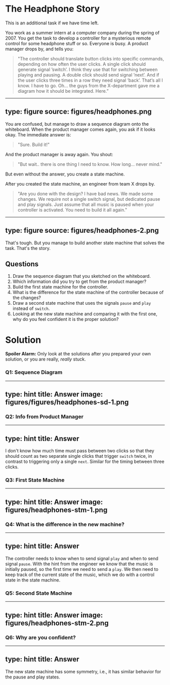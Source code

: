 
# The Headphone Story

This is an additional task if we have time left. 


You work as a summer intern at a computer company during the spring of 2007. You get the task to develop a controller for a mysterious remote control for some headphone stuff or so. Everyone is busy. A product manager drops by, and tells you:

> "The controller should translate button clicks into specific commands, depending on how often the user clicks. A single click should generate signal ’switch’. I think they use that for switching between playing and pausing. A double click should send signal ’next’. And if the user clicks three times in a row they need signal ’back’. That’s all I know. I have to go. Oh... the guys from the X-department gave me a diagram how it should be integrated. Here.” 

---
type: figure
source: figures/headphones.png
---

You are confused, but manage to draw a sequence diagram onto the whiteboard. When the product manager comes again, you ask if it looks okay. The immediate answer is:

> "Sure. Build it!"

And the product manager is away again. You shout:

> "But wait.. there is one thing I need to know. How long... never mind."

But even without the answer, you create a state machine. 

After you created the state machine, an engineer from team X drops by.

> "Are you done with the design? I have bad news. We made some changes. We require not a single switch signal, but dedicated pause and play signals. Just assume that all music is paused when your controller is activated. You need to build it all again." 

---
type: figure
source: figures/headphones-2.png
---

That's tough. But you manage to build another state machine that solves the task. That's the story.


## Questions


1. Draw the sequence diagram that you sketched on the whiteboard.
2. Which information did you try to get from the product manager? 
3. Build the first state machine for the controller. 
4. What is the difference for the state machine of the controller because of the changes?
5. Draw a second state machine that uses the signals `pause` and `play` instead of `switch`. 
6. Looking at the new state machine and comparing it with the first one, why do you feel confident it is the proper solution?




# Solution

**Spoiler Alarm:** Only look at the solutions after you prepared your own solution, or you are really, _really_ stuck.


### Q1: Sequence Diagram


---
type: hint
title: Answer
image: figures/figures/headphones-sd-1.png
---

### Q2: Info from Product Manager

---
type: hint
title: Answer
---
I don't know how much time must pass between two clicks so that they should count as two separate single clicks that trigger `switch` twice, in contrast to triggering only a single `next`. Similar for the timing between three clicks. 


### Q3: First State Machine

---
type: hint
title: Answer
image: figures/headphones-stm-1.png
---

### Q4: What is the difference in the new machine?

---
type: hint
title: Answer
---
The controller needs to know when to send signal `play` and when to send signal `pause`. With the hint from the engineer we know that the music is initially paused, so the first time we need to send a `play`. We then need to keep track of the current state of the music, which we do with a control state in the state machine.


### Q5: Second State Machine

---
type: hint
title: Answer
image: figures/headphones-stm-2.png
---

### Q6: Why are you confident?

---
type: hint
title: Answer
---
The new state machine has some symmetry, i.e., it has similar behavior for the pause and play states.


